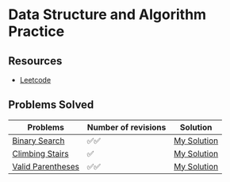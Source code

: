 # Data Structure and Algorithm Practice
## Resources 
- [Leetcode](leetcode.com)
## Problems Solved
| Problems | Number of revisions | Solution |
|----------|---------------------|----------|
| [Binary Search](https://leetcode.com/problems/binary-search/) | ✅✅ | [My Solution](https://github.com/bishram-acharya/Data-Structure-and-Algorithm-Practice/blob/main/Solutions/BinarySearch.PNG) 
| [Climbing Stairs](https://leetcode.com/problems/climbing-stairs/description/) | ✅ | [My Solution](https://github.com/bishram-acharya/Data-Structure-and-Algorithm-Practice/blob/main/Solutions/ClimbingStairs.PNG) 
| [Valid Parentheses](https://leetcode.com/problems/valid-parentheses/description/)| ✅✅ | [My Solution](https://github.com/bishram-acharya/Data-Structure-and-Algorithm-Practice/blob/main/Solutions/ValidParentheses.PNG) 
